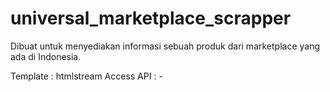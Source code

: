 # universal_marketplace_scrapper

Dibuat untuk menyediakan informasi sebuah produk dari marketplace yang ada di Indonesia.

Template : htmlstream
Access API : -
